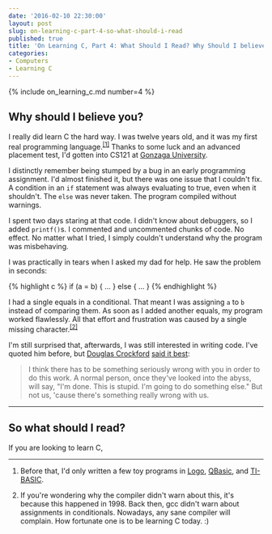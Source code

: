 ```yaml
---
date: '2016-02-10 22:30:00'
layout: post
slug: on-learning-c-part-4-so-what-should-i-read
published: true
title: 'On Learning C, Part 4: What Should I Read? Why Should I believe you?'
categories:
- Computers
- Learning C
---
```


{% include on_learning_c.md number=4 %}

## Why should I believe you?

I really did learn C the hard way. I was twelve years old, and it was my first real programming language.<sup>[\[1\]](#ref_1)</sup> Thanks to some luck and an advanced placement test, I'd gotten into CS121 at [Gonzaga University](https://en.wikipedia.org/wiki/Gonzaga_University).

I distinctly remember being stumped by a bug in an early programming assignment. I'd almost finished it, but there was one issue that I couldn't fix. A condition in an `if` statement was always evaluating to true, even when it shouldn't. The `else` was never taken. The program compiled without warnings.

I spent two days staring at that code. I didn't know about debuggers, so I added `printf()`s. I commented and uncommented chunks of code. No effect. No matter what I tried, I simply couldn't understand why the program was misbehaving.

I was practically in tears when I asked my dad for help. He saw the problem in seconds:

{% highlight c %}
if (a = b) {
  ...
} else {
  ...
}
{% endhighlight %}

I had a single equals in a conditional. That meant I was assigning `a` to `b` instead of comparing them. As soon as I added another equals, my program worked flawlessly. All that effort and frustration was caused by a single missing character.<sup>[\[2\]](#ref_2)</sup>

I'm still surprised that, afterwards, I was still interested in writing code. I've quoted him before, but [Douglas Crockford](http://www.crockford.com/) [said it best](http://www.youtube.com/watch?v=taaEzHI9xyY#t=26m50s):

>I think there has to be something seriously wrong with you in order to do this work. A normal person, once they've looked into the abyss, will say, "I'm done. This is stupid. I'm going to do something else." But not us, 'cause there's something really wrong with us.

---

## So what should I read?

If you are looking to learn C, 

---

1. <span id="ref_1"></span>Before that, I'd only written a few toy programs in [Logo](https://en.wikipedia.org/wiki/Logo_%28programming_language%29), [QBasic](https://en.wikipedia.org/wiki/QBasic), and [TI-BASIC](https://en.wikipedia.org/wiki/TI-BASIC).

2. <span id="ref_2"></span>If you're wondering why the compiler didn't warn about this, it's because this happened in 1998. Back then, gcc didn't warn about assignments in conditionals. Nowadays, any sane compiler will complain. How fortunate one is to be learning C today. :)
